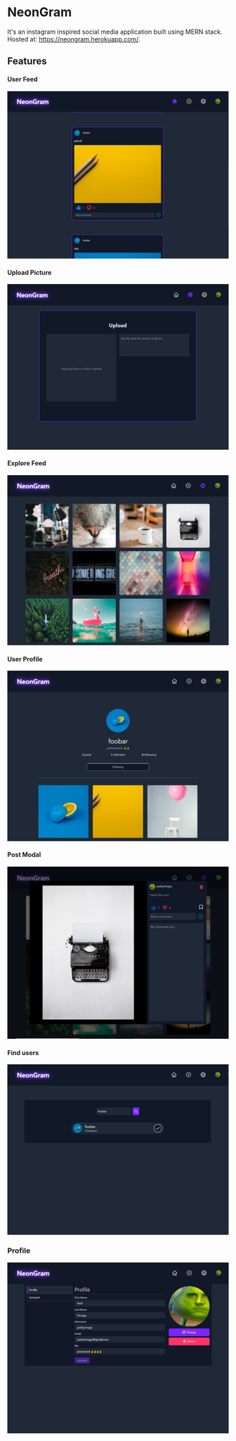 # NeonGram

It's an instagram inspired social media application built using MERN stack.  
Hosted at: https://neongram.herokuapp.com/.

## Features
#### User Feed
<img src="assets/feed.png">

#### Upload Picture
<img src="assets/upload-posts.png">

#### Explore Feed
<img src="assets/explore-feed.png">

#### User Profile
<img src="assets/user-profile.png">

#### Post Modal
<img src="assets/post-modal.png">


#### Find users
<img src="assets/find-followers.png">

### Profile
<img src="assets/profile.png">